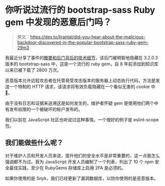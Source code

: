 # 你听说过流行的 bootstrap-sass Ruby gem 中发现的恶意后门吗？

> 原文：<https://dev.to/lirantal/did-you-hear-about-the-malicious-backdoor-discovered-in-the-popular-bootstrap-sass-ruby-gem-29m3>

我最近分享了事件的[概要和后门背后的技术细节](https://snyk.io/blog/malicious-remote-code-execution-backdoor-discovered-in-the-popular-bootstrap-sass-ruby-gem/)，该后门被明智地隐藏在 3.2.0.3 版本的 bootstrap-sass 中，这是一个流行的 ruby gem，自 8 年前添加到知识库以来已被下载了 2800 万次。

恶意版本允许远程攻击者在托管易受攻击版本的服务器上动态执行代码，方法是发送一个特制的 HTTP 请求，该请求将有效负载隐藏在一个看似无害的 cookie 中🍪。

由于没有日志和证据来追溯这是如何发生的，维护者怀疑 gem 是使用他们两个中有发布权限的一个被破坏的帐户发布的。

我们以前在 JavaScript 社区也听说过这种事情。一个很好的例子是 eslint-scope 包。

## 我们能做些什么呢？

对于维护人员和开发人员来说，提升他们的安全水平是非常重要的，这一点我怎么强调都不为过。我为 JavaScript 开发人员编制了一个列表，列出了 10 个 npm 安全最佳实践，至少在 RubyGems 存储库上启用 2FA 是必须的。

如果你使用的是 Snyk，我们已经更新了漏洞数据库，以防你使用的是恶意版本。